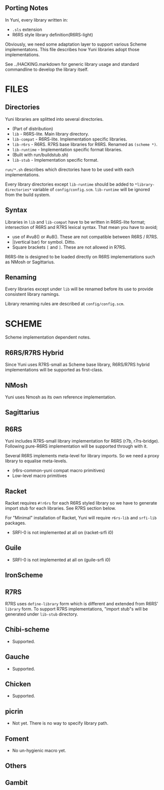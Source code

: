 Porting Notes
-------------

In Yuni, every library written in:

* `.sls` extension
* R6RS style library definition(R6RS-light)

Obviously, we need some adaptation layer to support various Scheme implementatons. This file describes how Yuni libraries adopt those implementations.

See ../HACKING.markdown for generic library usage and standard commandline to develop the library itself.

FILES
=====

Directories
-----------

Yuni libraries are splitted into several directories.

* (Part of distribution)
 * `lib` - R6RS-lite. Main library directory.
 * `lib-compat` - R6RS-lite. Implementation specific libraries.
 * `lib-r6rs` - R6RS. R7RS base libraries for R6RS. Renamed as `(scheme *)`.
 * `lib-runtime` - Implementation specific format libraries. 
* (Built with run/buildstub.sh)
 * `lib-stub` - Implementation specific format. 

`run/*.sh` describes which directories have to be used with each implementations.

Every library directories except `lib-runtime` should be added to `*library-directories*` variable of `config/config.scm`. `lib-runtime` will be ignored from the build system.

Syntax
------

Libraries in `lib` and `lib-compat` have to be written in R6RS-lite format; intersection of R6RS and R7RS lexical syntax. That mean you have to avoid;

* use of #vu8() or #u8(). These are not compatible between R6RS / R7RS.
* |(vertical bar) for symbol. Ditto.
* Square brackets `[` and `]`. These are not allowed in R7RS.

R6RS-lite is designed to be loaded directly on R6RS implementations such as NMosh or Sagittarius. 

Renaming
--------

Every libraries except under `lib` will be renamed before its use to provide consistent library namings. 

Library renaming rules are described at `config/config.scm`.


SCHEME
======

Scheme implementation dependent notes.

R6RS/R7RS Hybrid
----------------

Since Yuni uses R7RS-small as Scheme base library, R6RS/R7RS hybrid implementations will be supported as first-class.

## NMosh

Yuni uses Nmosh as its own reference implementation.

## Sagittarius

R6RS
----

Yuni includes R7RS-small library implementation for R6RS (r7b, r7rs-bridge). Following pure-R6RS implementation will be supported through with it.

Several R6RS implements meta-level for library imports. So we need a proxy library to equalise meta-levels.

* (r6rs-common-yuni compat macro primitives)
 * Low-level macro primitives

## Racket

Racket requires `#!r6rs` for each R6RS styled library so we have to generate import stub for each libraries. See R7RS section below.

For "Minimal" installation of Racket, Yuni will require `r6rs-lib` and `srfi-lib` packages. 

* SRFI-0 is not implemented at all on (racket-srfi i0)

## Guile

* SRFI-0 is not implemented at all on (guile-srfi i0)

## IronScheme

R7RS
----

R7RS uses `define-library` form which is different and extended from R6RS' `library` form. To support R7RS implementations, "import stub"s will be generated under `lib-stub` directory.

## Chibi-scheme

* Supported.

## Gauche

* Supported.

## Chicken

* Supported.

## picrin

* Not yet. There is no way to specify library path.

## Foment

* No un-hygienic macro yet.

Others
------

## Gambit


